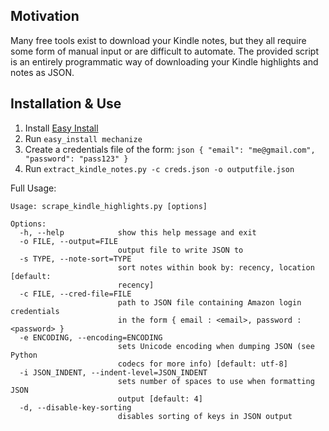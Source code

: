 ## Motivation
Many free tools exist to download your Kindle notes, but they all require some form of manual input or are difficult to automate. The provided script is an entirely programmatic way of downloading your Kindle highlights and notes as JSON.

## Installation & Use
1. Install [Easy Install](http://peak.telecommunity.com/DevCenter/EasyInstall#installing-easy-install)
2. Run ``easy_install mechanize``
3. Create a credentials file of the form: ``` json { "email": "me@gmail.com", "password": "pass123" } ```
4. Run ``extract_kindle_notes.py -c creds.json -o outputfile.json``

Full Usage:
```
Usage: scrape_kindle_highlights.py [options]

Options:
  -h, --help            show this help message and exit
  -o FILE, --output=FILE
                        output file to write JSON to
  -s TYPE, --note-sort=TYPE
                        sort notes within book by: recency, location [default:
                        recency]
  -c FILE, --cred-file=FILE
                        path to JSON file containing Amazon login credentials
                        in the form { email : <email>, password : <password> }
  -e ENCODING, --encoding=ENCODING
                        sets Unicode encoding when dumping JSON (see Python
                        codecs for more info) [default: utf-8]
  -i JSON_INDENT, --indent-level=JSON_INDENT
                        sets number of spaces to use when formatting JSON
                        output [default: 4]
  -d, --disable-key-sorting
                        disables sorting of keys in JSON output
```


